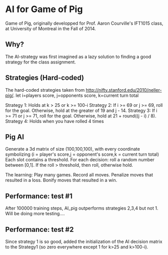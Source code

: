 # AI for Game of Pig


Game of Pig, originally developped for Prof. Aaron Courville's IFT1015 class, at University of Montreal in the Fall of 2014.

## Why?

The AI-strategy was first imagined as a lazy solution to finding a good strategy for the class assignment.

## Strategies (Hard-coded)

The hard-coded strategies taken from http://nifty.stanford.edu/2010/neller-pig/. 
let i=players score, j=opponents score, k=current turn total

Strategy 1: 	Holds at k > 25	or k >= 100-i
Strategy 2: 	If i >= 69 or j >= 69, roll for the goal.  Otherwise, hold at the greater of 19 and j - 14.
Strategy 3: 	If i >= 71 or j >= 71, roll for the goal.  Otherwise, hold at 21 + round((j - i) / 8).
Strategy 4: 	Holds when you have rolled 4 times


## Pig AI
Generate a 3d matrix of size (100,100,100), with every coordinate symbolizing (i = player's score,j = opponent's score,k = current turn total)
Each slot contains a threshold. For each decision: roll a random number between [0,1]. If the roll > threshold, then roll, otherwise hold.

The learning: 
Play many games. Record all moves. Penalize moves that resulted in a loss. Bonify moves that resulted in a win.

## Performance: test #1
After 100000 training steps, AI_pig outperforms strategies 2,3,4 but not 1.
Will be doing more testing....

## Performance: test #2
Since strategy 1 is so good, added the initialization of the AI decision matrix to the Strategy1 (so zero everywhere except 1 for k>25 and k>100-i). 